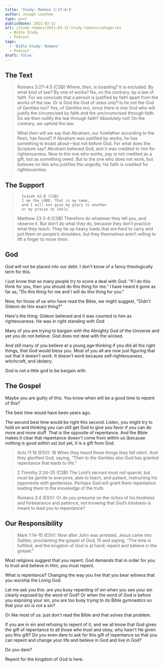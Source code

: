 ```yaml
---
title: 'Study: Romans 3:27–4:5'
author: Joseph Louthan
type: post
publishDate: 2021-03-12
url: /study-romans/2021-03-12-study-romans/categories
  - Bible Study
  - Podcast
tags:
  - 'Bible Study: Romans'
  - Podcast
draft: false
---
```

## The Text

> Romans 3:27–4:5 (CSB) Where, then, is boasting? It is excluded. By what kind of law? By one of works? No, on the contrary, by a law of faith. For we conclude that a person is justified by faith apart from the works of the law. Or is God the God of Jews only? Is he not the God of Gentiles too? Yes, of Gentiles too, since there is one God who will justify the circumcised by faith and the uncircumcised through faith. Do we then nullify the law through faith? Absolutely not! On the contrary, we uphold the law.
>
> What then will we say that Abraham, our forefather according to the flesh, has found? If Abraham was justified by works, he has something to boast about—but not before God. For what does the Scripture say? Abraham believed God, and it was credited to him for righteousness. Now to the one who works, pay is not credited as a gift, but as something owed. But to the one who does not work, but believes on him who justifies the ungodly, his faith is credited for righteousness.

## The Support

>       Isaiah 42:8 (CSB)
>       I am the LORD. That is my name,
>       and I will not give my glory to another
>       or my praise to idols.

> Matthew 23:3-4 (CSB) Therefore do whatever they tell you, and observe it. But don’t do what they do, because they don’t practice what they teach. They tie up heavy loads that are hard to carry and put them on people’s shoulders, but they themselves aren’t willing to lift a finger to move them.

## God

God will not be placed into our debt. I don't know of a fancy theologically term for this.

I just know that so many people try to score a deal with God: "if I do this think for you, then you should do this thing for me." I have heard it gone as far as, "Do this thing for me and I will do this thing for you."

Now, for those of us who have read the Bible, we might suggest, "Didn't Gideon do this exact thing?"

Here's the thing: Gideon believed and it was counted to him as righteousness. He was in right standing with God

Many of you are trying to bargain with the Almighty God of the Universe and yet you do not believe.  God does not deal with the wicked.

And still many of you believe at a young age thinking if you did all the right things, that God would bless you. Most of you all are now just figuring that out that it doesn't work. It doesn't work because self-righteousness, witchcraft, and idolatry.

God is not a little god to be bargain with.

## The Gospel

Maybe you are guilty of this. You know when will be a good time to repent of this?

The best time would have been years ago.

The second best time would be right this second. Listen, you might try to hold on and thinking you can still get God to give you favor if you can do more and more stuff. That is the opposite of repentance. And the Bible makes it clear that repentance doesn't come from within us (because nothing is good within us) but yet, it is a gift from God.

> Acts 11:18 (ESV): 18 When they heard these things they fell silent. And they glorified God, saying, “Then to the Gentiles also God has granted repentance that leads to life.”

> 2 Timothy 2:24–25 (CSB) The Lord’s servant must not quarrel, but must be gentle to everyone, able to teach, and patient, instructing his opponents with gentleness. Perhaps God will grant them repentance leading them to the knowledge of the truth.

> Romans 2:4 (ESV): Or do you presume on the riches of his kindness and forbearance and patience, not knowing that God’s kindness is meant to lead you to repentance?

## Our Responsibility

> Mark 1:14–15 (ESV): Now after John was arrested, Jesus came into Galilee, proclaiming the gospel of God, 15 and saying, “The time is fulfilled, and the kingdom of God is at hand; repent and believe in the gospel.”

Most religions suggest that you repent. God demands that in order for you to trust and believe in Him, you must repent.

What is repentance? Changing the way you live that you bear witness that you worship the Living God.

Let me ask you this: are you busy repenting of sin when you see your sin clearly exposed by the word of God? Or when the word of God is before you exposing your sin, you are too busy trying to do Bible gymnastics so that your sin is not a sin?

Or like most of us: just don't read the Bible and that solves that problem.

If you are in sin and refusing to repent of it, and we all know that God gives the gift of repentance to all those who trust and obey, why hasn't He given you this gift?  Do you even dare to ask for this gift of repentance so that you can repent and change your life and believe in God and live in God?

Do you dare?

Repent for the kingdom of God is here.
